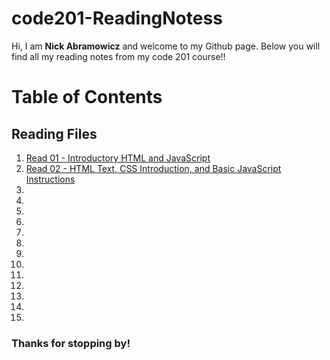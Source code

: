 # code201-ReadingNotess

Hi, I am **Nick Abramowicz** and welcome to my Github page. Below you will find all my reading notes from my code 201 course!!

# Table of Contents

## Reading Files

1. [Read 01 - Introductory HTML and JavaScript](class-01.md)
2. [Read 02 - HTML Text, CSS Introduction, and Basic JavaScript Instructions](class-02.md)
3.
4.
5.
6.
7.
8.
9.
10.
11.
12.
13.
14.
15.

### Thanks for stopping by!

